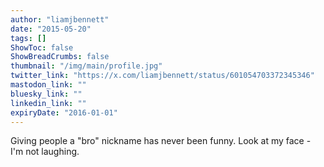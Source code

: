 ```yaml
---
author: "liamjbennett"
date: "2015-05-20"
tags: []
ShowToc: false
ShowBreadCrumbs: false
thumbnail: "/img/main/profile.jpg"
twitter_link: "https://x.com/liamjbennett/status/601054703372345346"
mastodon_link: ""
bluesky_link: ""
linkedin_link: ""
expiryDate: "2016-01-01"
---
```


Giving people a "bro" nickname has never been funny. Look at my face - I'm not laughing.

